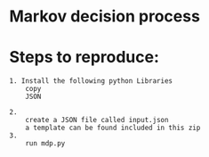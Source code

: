 Markov decision process
===



# Steps to reproduce:

    1. Install the following python Libraries
        copy
        JSON
            
    2.
        create a JSON file called input.json
        a template can be found included in this zip
    3.
        run mdp.py
        
